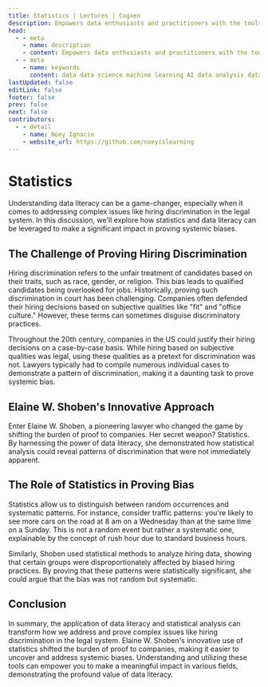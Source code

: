 ```yaml
---
title: Statistics | Lectures | Cogxen
description: Empowers data enthusiasts and practitioners with the tools and knowledge to unlock the potential of data.
head:
  - - meta
    - name: description
    - content: Empowers data enthusiasts and practitioners with the tools and knowledge to unlock the potential of data.
  - - meta
    - name: keywords
      content: data data science machine learning AI data analysis data-driven data enthusiasts data practitioners
lastUpdated: false
editLink: false
footer: false
prev: false
next: false
contributors:
  - - detail
    - name: Noey Ignacio
    - website_url: https://github.com/noeyislearning
---
```


# Statistics

Understanding data literacy can be a game-changer, especially when it comes to addressing complex issues like hiring discrimination in the legal system. In this discussion, we'll explore how statistics and data literacy can be leveraged to make a significant impact in proving systemic biases.

## The Challenge of Proving Hiring Discrimination

Hiring discrimination refers to the unfair treatment of candidates based on their traits, such as race, gender, or religion. This bias leads to qualified candidates being overlooked for jobs. Historically, proving such discrimination in court has been challenging. Companies often defended their hiring decisions based on subjective qualities like "fit" and "office culture." However, these terms can sometimes disguise discriminatory practices.

Throughout the 20th century, companies in the US could justify their hiring decisions on a case-by-case basis. While hiring based on subjective qualities was legal, using these qualities as a pretext for discrimination was not. Lawyers typically had to compile numerous individual cases to demonstrate a pattern of discrimination, making it a daunting task to prove systemic bias.

## Elaine W. Shoben's Innovative Approach

Enter Elaine W. Shoben, a pioneering lawyer who changed the game by shifting the burden of proof to companies. Her secret weapon? Statistics. By harnessing the power of data literacy, she demonstrated how statistical analysis could reveal patterns of discrimination that were not immediately apparent.

## The Role of Statistics in Proving Bias

Statistics allow us to distinguish between random occurrences and systematic patterns. For instance, consider traffic patterns: you're likely to see more cars on the road at 8 am on a Wednesday than at the same time on a Sunday. This is not a random event but rather a systematic one, explainable by the concept of rush hour due to standard business hours.

Similarly, Shoben used statistical methods to analyze hiring data, showing that certain groups were disproportionately affected by biased hiring practices. By proving that these patterns were statistically significant, she could argue that the bias was not random but systematic.

## Conclusion

In summary, the application of data literacy and statistical analysis can transform how we address and prove complex issues like hiring discrimination in the legal system. Elaine W. Shoben's innovative use of statistics shifted the burden of proof to companies, making it easier to uncover and address systemic biases. Understanding and utilizing these tools can empower you to make a meaningful impact in various fields, demonstrating the profound value of data literacy.
